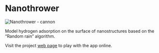 # Nanothrower

![Nanothrower - cannon](https://amphiluke.github.io/nanothrower/img/cannon.png)

Model hydrogen adsorption on the surface of nanostructures based on the “Random rain” algorithm.

Visit the project [web page](https://amphiluke.github.io/nanothrower/) to play with the app online.